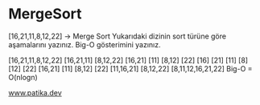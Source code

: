 # MergeSort
 
[16,21,11,8,12,22] -> Merge Sort
Yukarıdaki dizinin sort türüne göre aşamalarını yazınız. Big-O gösterimini yazınız.

[16,21,11,8,12,22]
[16,21,11] [8,12,22]
[16,21] [11] [8,12] [22]
[16] [21] [11] [8] [12] [22]
[16,21] [11] [8,12] [22]
[11,16,21] [8,12,22]
[8,11,12,16,21,22]
Big-O = O(nlogn)

www.patika.dev
